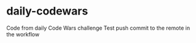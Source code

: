 # daily-codewars
Code from daily Code Wars challenge
Test push commit to the remote in the workflow
